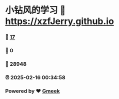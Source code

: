 # 小钻风的学习 :link: https://xzfJerry.github.io 
### :page_facing_up: [17](https://xzfJerry.github.io/tag.html) 
### :speech_balloon: 0 
### :hibiscus: 28948 
### :alarm_clock: 2025-02-16 00:34:58 
### Powered by :heart: [Gmeek](https://github.com/Meekdai/Gmeek)

